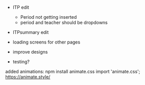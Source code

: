 - ITP edit
  - Period not getting inserted
  - period and teacher should be dropdowns 
- ITPsummary edit

- loading screens for other pages
- improve designs
- testing?


added animations:
npm install animate.css
import 'animate.css';
<img className="animate__animated animate__bounce" src={nyplogo} alt="" />
https://animate.style/
